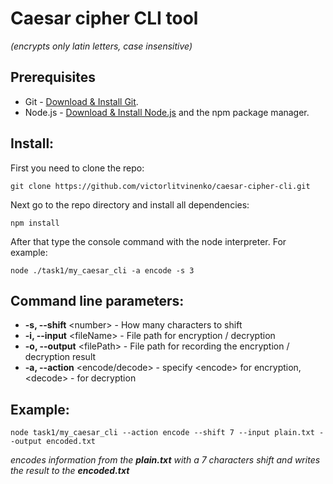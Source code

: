 # Caesar cipher CLI tool
*(encrypts only latin letters, case insensitive)*

## Prerequisites

- Git - [Download & Install Git](https://git-scm.com/downloads).
- Node.js - [Download & Install Node.js](https://nodejs.org/en/download/) and the npm package manager.

## Install:
First you need to clone the repo:
```
git clone https://github.com/victorlitvinenko/caesar-cipher-cli.git
```
Next go to the repo directory and install all dependencies:
```
npm install
```
After that type the console command with the node interpreter. For example:
```
node ./task1/my_caesar_cli -a encode -s 3
```

## Сommand line parameters:

- **-s, --shift** \<number\> - How many characters to shift
- **-i, --input** \<fileName\> - File path for encryption / decryption
- **-o, --output** \<filePath\> - File path for recording the encryption / decryption result
- **-a, --action** \<encode/decode\> - specify \<encode\> for encryption, \<decode\> - for decryption

## Example:
```
node task1/my_caesar_cli --action encode --shift 7 --input plain.txt --output encoded.txt
```
*encodes information from the **plain.txt** with a 7 characters shift and writes the result to the **encoded.txt*** 
